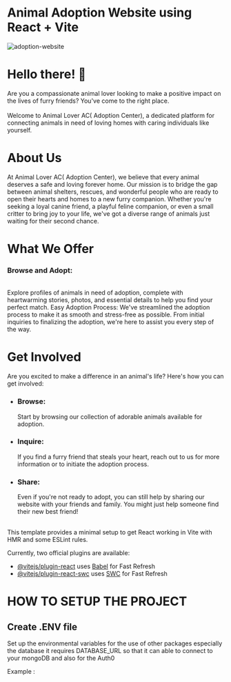 # Animal Adoption Website using React + Vite

![adoption-website](https://github.com/NelTeano/Animal-Adoption-Website/assets/108077205/dd15019f-c1a3-4ae4-9e3a-9cbaf4966d74)

# Hello there! 👋
 Are you a compassionate animal lover looking to make a positive impact on the lives of furry friends? You've come to the right place.<br><br> Welcome to Animal Lover AC( Adoption Center), a dedicated platform for connecting animals in need of loving homes with caring individuals like yourself.

# About Us
At Animal Lover AC( Adoption Center), we believe that every animal deserves a safe and loving forever home. Our mission is to bridge the gap between animal shelters, rescues, and wonderful people who are ready to open their hearts and homes to a new furry companion. Whether you're seeking a loyal canine friend, a playful feline companion, or even a small critter to bring joy to your life, we've got a diverse range of animals just waiting for their second chance.

# What We Offer
<h3>Browse and Adopt:</h3><br> Explore profiles of animals in need of adoption, complete with heartwarming stories, photos, and essential details to help you find your perfect match.
Easy Adoption Process: We've streamlined the adoption process to make it as smooth and stress-free as possible. From initial inquiries to finalizing the adoption, we're here to assist you every step of the way.

# Get Involved
Are you excited to make a difference in an animal's life? Here's how you can get involved:
<ul>
  <li><h3>Browse:</h3> Start by browsing our collection of adorable animals available for adoption.</li> 
  <li><h3>Inquire:</h3> If you find a furry friend that steals your heart, reach out to us for more information or to initiate the adoption process.</li>
  <li><h3>Share:</h3> Even if you're not ready to adopt, you can still help by sharing our website with your friends and family. You might just help someone find their new best friend!</li>
</ul>

<br>
This template provides a minimal setup to get React working in Vite with HMR and some ESLint rules.

Currently, two official plugins are available:
- [@vitejs/plugin-react](https://github.com/vitejs/vite-plugin-react/blob/main/packages/plugin-react/README.md) uses [Babel](https://babeljs.io/) for Fast Refresh
- [@vitejs/plugin-react-swc](https://github.com/vitejs/vite-plugin-react-swc) uses [SWC](https://swc.rs/) for Fast Refresh


# HOW TO SETUP THE PROJECT

<h2>Create .ENV file</h2>
Set up the environmental variables for the use of other packages especially the database it requires DATABASE_URL so that it can able to connect to your mongoDB and also for the Auth0

Example :
